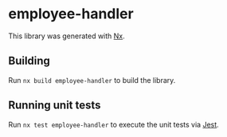 # employee-handler

This library was generated with [Nx](https://nx.dev).

## Building

Run `nx build employee-handler` to build the library.

## Running unit tests

Run `nx test employee-handler` to execute the unit tests via [Jest](https://jestjs.io).
